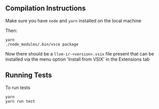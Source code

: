 ## Compilation Instructions

Make sure you have `node` and `yarn` installed on the local machine

Then:

```
yarn
./node_modules/.bin/vsce package
```

Now there should be a `llvm-ir-<version>.vsix` file present that can be installed via the menu option 'Install from VSIX' in the Extensions tab

## Running Tests

To run tests

```
yarn
yarn run test
```
